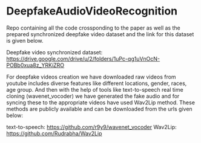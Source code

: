 # DeepfakeAudioVideoRecognition
Repo containing all the code crossponding to the paper as well as the prepared synchronized deepfake video dataset and the link for this dataset is given below.

Deepfake video synchronized dataset: https://drive.google.com/drive/u/2/folders/1uPc-qg1uVnOcN-POBb0xua8z_YRKiZRO

For deepfake videos creation we have downloaded raw videos from youtube includes diverse features like different locations, gender, races, age group. And then with the help of tools like text-to-speech real time cloning (wavenet_vocoder) we have generated the fake audio and for syncing these to the appropriate videos have used Wav2Lip method. These methods are publicly available and can be downloaded from the urls given below:

text-to-speech: https://github.com/r9y9/wavenet_vocoder
Wav2Lip: https://github.com/Rudrabha/Wav2Lip

